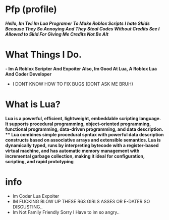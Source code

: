 # Pfp (profile)
**_Hello, Im Twi Im Lua Programer To Make Roblox Scripts_**
**_I hate Skids Because They So Annoying And They Steal Codes Without Credits See I Allowed to Skid For Giving Me Credits Not Be Alt_**

# What Things I Do.
**- Im A Roblox Scripter And Expoiter Also, Im Good At Lua, A Roblox Lua And Coder Developer**
- I DONT KNOW HOW TO FIX BUGS (DONT ASK ME BRUH)

# What is Lua?
**Lua is a powerful, efficient, lightweight, embeddable scripting language. It supports procedural programming, object-oriented programming, functional programming, data-driven programming, and data description.
**
Lua combines simple procedural syntax with powerful data description constructs based on associative arrays and extensible semantics. Lua is dynamically typed, runs by interpreting bytecode with a register-based virtual machine, and has automatic memory management with incremental garbage collection, making it ideal for configuration, scripting, and rapid prototyping**

# info
- Im Coder Lua Expoiter
- IM FUCKING BLOW UP THESE R63 GIRLS ASSES OR E-DATER SO DISGUSTING..
- Im Not Family Friendly Sorry I Have to im so angry..

<!---
TwiRwal/TwiRwal is a ✨ special ✨ repository because its `README.md` (this file) appears on your GitHub profile.
You can click the Preview link to take a look at your changes.
--->
